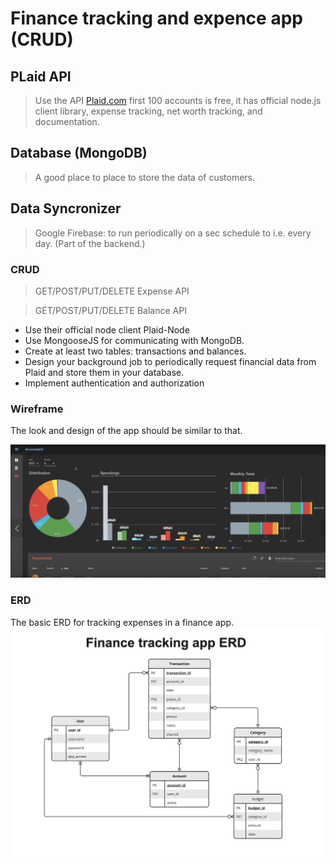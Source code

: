 # Finance tracking and expence app (CRUD)

## PLaid API
>Use the API [Plaid.com](https://plaid.com/) first 100 accounts is free, it has official node.js client library, expense tracking, net worth tracking, and documentation.

## Database (MongoDB)
> A good place to place to store the data of customers.

## Data Syncronizer 
> Google Firebase: to run periodically on a sec schedule to i.e. every day. (Part of the backend.)

### CRUD

>GET/POST/PUT/DELETE Expense API

>GET/POST/PUT/DELETE Balance API

* Use their official node client Plaid-Node
* Use MongooseJS for communicating with MongoDB.
* Create at least two tables: transactions and balances.
* Design your background job to periodically request financial data from Plaid and store them in your database. 
* Implement authentication and authorization

### Wireframe
The look and design of the app should be similar to that. 

![The wireframe on how it should look](./Wireframe.png)

### ERD 
The basic ERD for tracking expenses in a finance app.
![ERD](./Entity%20Relationship%20Diagram%20-%20Frame%201.jpg)